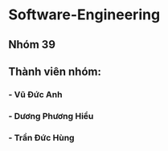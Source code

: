 # Software-Engineering 
## Nhóm 39
## Thành viên nhóm:
### - Vũ Đức Anh
### - Dương Phương Hiểu
### - Trần Đức Hùng
